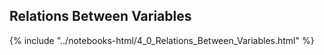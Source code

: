 Relations Between Variables
------

{% include "../notebooks-html/4_0_Relations_Between_Variables.html" %}
